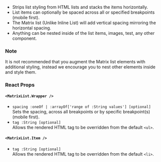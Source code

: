 * Strips list styling from HTML lists and stacks the items horizontally.
* List items can optionally be spaced across all or specified breakpoints (mobile first).
* The Matrix list (Unlike Inline List) will add vertical spacing mirroring the horizontal spacing.
* Anything can be nested inside of the list items, images, test, any other component.

### Note
It is not recommended that you augment the Matrix list elements with additional styling, instead we encourage you to nest
other elements inside and style them.

### React Props
#### `<MatrixList.Wrapper />`
* `spacing :oneOf | :arrayOf['range of :String values'] [optional]`  
Sets the spacing, across all breakpoints or by specific breakpoint(s) (mobile first).
* `tag :String [optional]`  
Allows the rendered HTML tag to be overridden from the default `<ul>`.

#### `<MatrixList.Item />`
* `tag :String [optional]`  
Allows the rendered HTML tag to be overridden from the default `<li>`.
